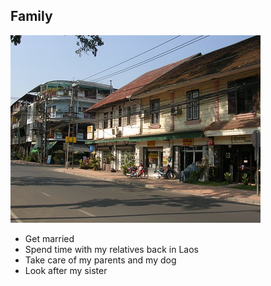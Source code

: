 ## Family
![Vientiane city scape](goflashpacker.jpg)
- Get married
- Spend time with my relatives back in Laos
- Take care of my parents and my dog
- Look after my sister